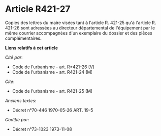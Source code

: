# Article R421-27

Copies des lettres du maire visées tant à l'article R. 421-25 qu'à l'article R. 421-26 sont adressées au directeur
départemental de l'équipement par le même courrier accompagnées d'un exemplaire du dossier et des pièces complémentaires.

**Liens relatifs à cet article**

_Cité par_:

  - Code de l'urbanisme - art. R*421-26 (V)
  - Code de l'urbanisme - art. R421-24 (M)

_Cite_:

  - Code de l'urbanisme - art. R421-25 (M)

_Anciens textes_:

  - Décret n°70-446 1970-05-26 ART. 19-5

_Codifié par_:

  - Décret n°73-1023 1973-11-08
